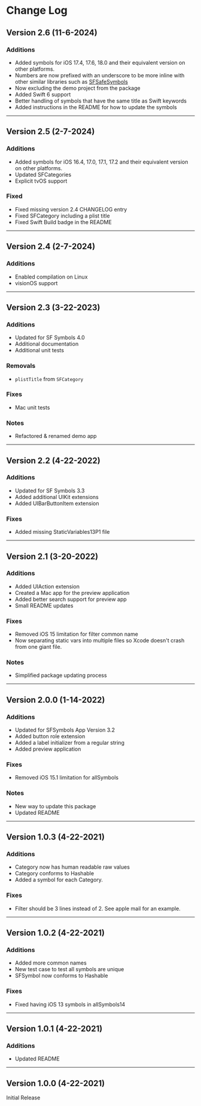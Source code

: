 # Change Log
## Version 2.6 (11-6-2024)
### Additions
- Added symbols for iOS 17.4, 17.6, 18.0 and their equivalent version on other platforms.
- Numbers are now prefixed with an underscore to be more inline with other similar libraries such as [SFSafeSymbols](https://github.com/SFSafeSymbols/SFSafeSymbols)
- Now excluding the demo project from the package
- Added Swift 6 support
- Better handling of symbols that have the same title as Swift keywords
- Added instructions in the README for how to update the symbols

-----
## Version 2.5 (2-7-2024)
### Additions
- Added symbols for iOS 16.4, 17.0, 17.1, 17.2 and their equivalent version on other platforms.
- Updated SFCategories
- Explicit tvOS support

### Fixed
- Fixed missing version 2.4 CHANGELOG entry
- Fixed SFCategory including a plist title
- Fixed Swift Build badge in the README

-----
## Version 2.4 (2-7-2024)
### Additions
- Enabled compilation on Linux
- visionOS support

-----
## Version 2.3 (3-22-2023)
### Additions
- Updated for SF Symbols 4.0
- Additional documentation
- Additional unit tests

### Removals
- ```plistTitle``` from ```SFCategory```

### Fixes
- Mac unit tests

### Notes
- Refactored & renamed demo app

-----
## Version 2.2 (4-22-2022)
### Additions
- Updated for SF Symbols 3.3
- Added additional UIKit extensions
- Added UIBarButtonItem extension

### Fixes
- Added missing StaticVariables13P1 file

-----
## Version 2.1 (3-20-2022)
### Additions
- Added UIAction extension
- Created a Mac app for the preview application
- Added better search support for preview app
- Small README updates

### Fixes
- Removed iOS 15 limitation for filter common name
- Now separating static vars into multiple files so Xcode doesn't crash from one giant file.

### Notes
- Simplified package updating process

-----
## Version 2.0.0 (1-14-2022)
### Additions
- Updated for SFSymbols App Version 3.2
- Added button role extension
- Added a label initializer from a regular string
- Added preview application

### Fixes
- Removed iOS 15.1 limitation for allSymbols

### Notes
- New way to update this package
- Updated README

-----
## Version 1.0.3 (4-22-2021)
### Additions
- Category now has human readable raw values
- Category conforms to Hashable
- Added a symbol for each Category.

### Fixes
- Filter should be 3 lines instead of 2. See apple mail for an example.

-----
## Version 1.0.2 (4-22-2021)
### Additions
- Added more common names
- New test case to test all symbols are unique
- SFSymbol now conforms to Hashable

### Fixes
- Fixed having iOS 13 symbols in allSymbols14

-----
## Version 1.0.1 (4-22-2021)
### Additions
-  Updated README

-----
## Version 1.0.0 (4-22-2021)
Initial Release
